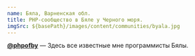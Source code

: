 ```yaml
---
name: Бяла, Варненская обл.
title: PHP-сообщество в Бяле у Черного моря.
imgSrc: ${basePath}/images/content/communities/byala.jpg
---
```


**[@phpofby](https://t.me/nikitaglobalru)** — Здесь все известные мне программисты Бялы.
